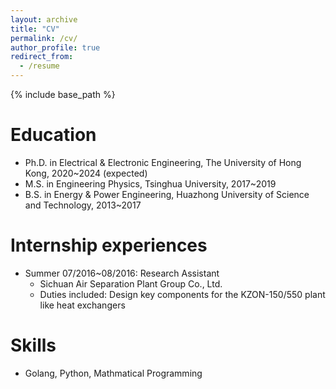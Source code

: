```yaml
---
layout: archive
title: "CV"
permalink: /cv/
author_profile: true
redirect_from:
  - /resume
---
```


{% include base_path %}

Education
======
* Ph.D. in Electrical & Electronic Engineering, The University of Hong Kong, 2020~2024 (expected)
* M.S. in Engineering Physics, Tsinghua University, 2017~2019
* B.S. in Energy & Power Engineering, Huazhong University of Science and Technology, 2013~2017


Internship experiences
======
* Summer 07/2016~08/2016: Research Assistant
  * Sichuan Air Separation Plant Group Co., Ltd.
  * Duties included: Design key components for the KZON-150/550 plant like heat exchangers

  
Skills
======
* Golang, Python, Mathmatical Programming
  
